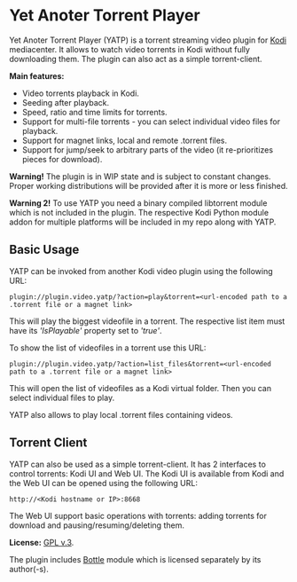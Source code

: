 # Yet Anoter Torrent Player

Yet Anoter Torrent Player (YATP) is a torrent streaming video plugin for [Kodi](http://kodi.tv) mediacenter.
It allows to watch video torrents in Kodi without fully downloading them. The plugin can also act as a simple
torrent-client.

**Main features:**

- Video torrents playback in Kodi.
- Seeding after playback.
- Speed, ratio and time limits for torrents.
- Support for multi-file torrents - you can select individual video files for playback.
- Support for magnet links, local and remote .torrent files.
- Support for jump/seek to arbitrary parts of the video (it re-prioritizes pieces for download).

**Warning!** The plugin is in WIP state and is subject to constant changes. Proper working distributions
will be provided after it is more or less finished.

**Warning 2!** To use YATP you need a binary compiled libtorrent module which is not included in the plugin.
The respective Kodi Python module addon for multiple platforms will be included in my repo along with YATP.
## Basic Usage
YATP can be invoked from another Kodi video plugin using the following URL:
```
plugin://plugin.video.yatp/?action=play&torrent=<url-encoded path to a .torrent file or a magnet link>
```
This will play the biggest videofile in a torrent.
The respective list item must have its *'IsPlayable'* property set to *'true'*.

To show the list of videofiles in a torrent use this URL:
```
plugin://plugin.video.yatp/?action=list_files&torrent=<url-encoded path to a .torrent file or a magnet link>
```
This will open the list of videofiles as a Kodi virtual folder. Then you can select individual files to play.

YATP also allows to play local .torrent files containing videos.
## Torrent Client
YATP can also be used as a simple torrent-client. It has 2 interfaces to control torrents: Kodi UI and Web UI.
The Kodi UI is available from Kodi and the Web UI can be opened using the following URL:
```
http://<Kodi hostname or IP>:8668
```
The Web UI support basic operations with torrents: adding torrents for download and pausing/resuming/deleting them.

**License:** [GPL v.3](http://www.gnu.org/licenses/gpl-3.0.en.html).

The plugin includes [Bottle](http://bottlepy.org/docs/dev/index.html) module which is licensed separately
by its author(-s).
